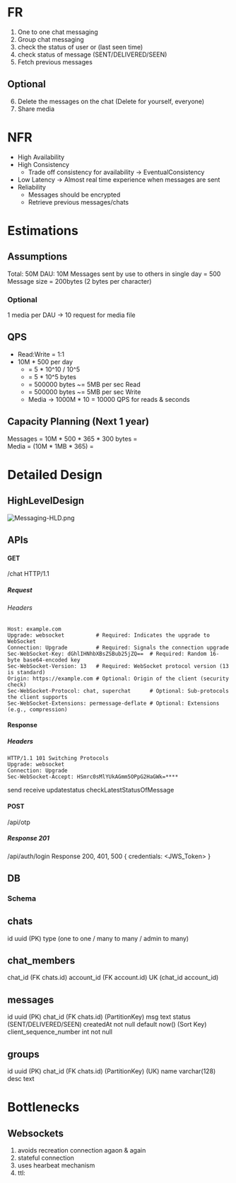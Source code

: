 # FR
1. One to one chat messaging
2. Group chat messaging
3. check the status of user or (last seen time)
4. check status of message (SENT/DELIVERED/SEEN)
5. Fetch previous messages
## Optional
6. Delete the messages on the chat (Delete for yourself, everyone)
7. Share media

# NFR
- High Availability
- High Consistency
    - Trade off consistency for availability -> EventualConsistency
- Low Latency -> Almost real time experience when messages are sent
- Reliability
  - Messages should be encrypted
  - Retrieve previous messages/chats

# Estimations
## Assumptions
Total: 50M
DAU: 10M 
Messages sent by use to others in single day = 500
Message size = 200bytes (2 bytes per character)
### Optional
1 media per DAU -> 10 request for media file

## QPS
- Read:Write = 1:1
- 10M * 500 per day 
  - = 5 * 10^10 / 10^5
  - = 5 * 10^5 bytes
  - = 500000 bytes ~= 5MB per sec Read
  - = 500000 bytes ~= 5MB per sec Write
  - Media -> 1000M * 10 = 10000 QPS for reads & seconds
## Capacity Planning (Next 1 year)
Messages = 10M * 500 * 365 * 300 bytes =  
Media = (10M * 1MB * 365) = 

# Detailed Design
## HighLevelDesign
![Messaging-HLD.png](Messaging-HLD.png)

## APIs
#### GET
/chat HTTP/1.1
##### Request
###### Headers
    Host: example.com
    Upgrade: websocket          # Required: Indicates the upgrade to WebSocket
    Connection: Upgrade         # Required: Signals the connection upgrade
    Sec-WebSocket-Key: dGhlIHNhbXBsZSBub25jZQ==  # Required: Random 16-byte base64-encoded key
    Sec-WebSocket-Version: 13   # Required: WebSocket protocol version (13 is standard)
    Origin: https://example.com # Optional: Origin of the client (security check)
    Sec-WebSocket-Protocol: chat, superchat      # Optional: Sub-protocols the client supports
    Sec-WebSocket-Extensions: permessage-deflate # Optional: Extensions (e.g., compression)
#### Response
##### Headers
    HTTP/1.1 101 Switching Protocols
    Upgrade: websocket
    Connection: Upgrade
    Sec-WebSocket-Accept: HSmrc0sMlYUkAGmm5OPpG2HaGWk=****

send
receive
updatestatus
checkLatestStatusOfMessage


#### POST 
/api/otp
##### Response 201
/api/auth/login
Response 200, 401, 500 {
    credentials: <JWS_Token>
}

## DB
### Schema
chats
-----
id uuid (PK)
type (one to one / many to many / admin to many)

chat_members
------------
chat_id (FK chats.id)
account_id (FK account.id)
UK (chat_id account_id)


messages
--------
id uuid (PK)
chat_id (FK chats.id) (PartitionKey)
msg text
status (SENT/DELIVERED/SEEN)
createdAt not null default now() (Sort Key)
client_sequence_number int not null


groups
------
id uuid (PK)
chat_id (FK chats.id) (PartitionKey) (UK)
name varchar(128)
desc text


# Bottlenecks
## Websockets
1. avoids recreation connection agaon & again
2. stateful connection
3. uses hearbeat mechanism 
4. ttl: 